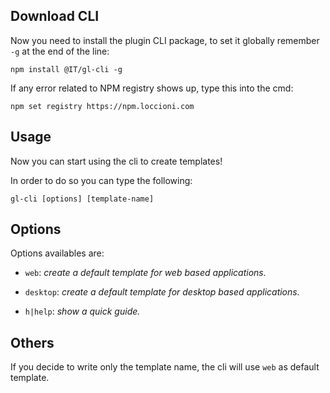 ## Download CLI
Now you need to install the plugin CLI package, to set it globally remember `-g` at the end of the line: 

```shell
npm install @IT/gl-cli -g
```

If any error related to NPM registry shows up, type this into the cmd:

```shell
npm set registry https://npm.loccioni.com
```

## Usage
Now you can start using the cli to create templates!

In order to do so you can type the following:

``` shell
gl-cli [options] [template-name]
```

## Options
Options availables are:

>>>
* `web`:  _create a default template for web based applications._

* `desktop`:  _create a default template for desktop based applications._

* `h|help`:  _show a quick guide._
>>>

## Others
If you decide to write only the template name, the cli will use `web` as default template.
